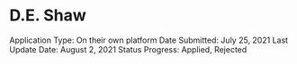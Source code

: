 # D.E. Shaw

Application Type: On their own platform
Date Submitted: July 25, 2021
Last Update Date: August 2, 2021
Status Progress: Applied, Rejected
